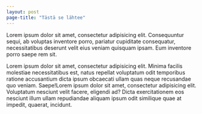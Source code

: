 ```yaml
---
layout: post
page-title: "Tästä se lähtee"
---
```


Lorem ipsum dolor sit amet, consectetur adipisicing elit. Consequuntur sequi, ab voluptas inventore porro, pariatur cupiditate consequatur, necessitatibus deserunt velit eius veniam quisquam ipsam. Eum inventore porro saepe rem sit.

Lorem ipsum dolor sit amet, consectetur adipisicing elit. Minima facilis molestiae necessitatibus est, natus repellat voluptatum odit temporibus ratione accusantium dicta ipsum obcaecati ullam quas neque recusandae quo veniam. Saepe!Lorem ipsum dolor sit amet, consectetur adipisicing elit. Voluptatum nesciunt velit facere, eligendi ad? Dicta exercitationem eos nesciunt illum ullam repudiandae aliquam ipsum odit similique quae at impedit, quaerat, incidunt.